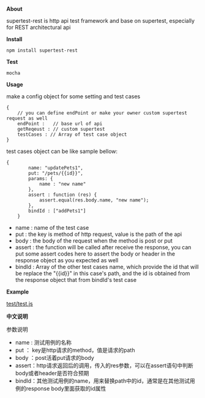 **About**

 supertest-rest is http api test framework and base on supertest, especially for REST architectural api

**Install**

    npm install supertest-rest

**Test**

    mocha

**Usage**

make a config object for some setting and test cases

    {
		// you can define endPoint or make your owner custom supertest request as well
		endPoint :   // base url of api
		getReqeust : // custom supertest
		testCases : // Array of test case object
    }

test cases object can be like sample bellow:

    {
			name: "updatePets1",
			put: "/pets/{{id}}",
			params: {
				name : "new name"
			},
			assert : function (res) {
				assert.equal(res.body.name, "new name");
			},
			bindId : ["addPets1"]
		}

 - name : name of the test case
 - put : the key is method of http request, value is the path of the api
 - body : the body of the request when the method is post or put
 - assert : the function will be called after receive the response, you can put some assert codes here to assert the body or header in the response object as you expected as well
 - bindId : Array of the other test cases name, which provide the id that will be replace the "{{id}}" in this case's path, and the id is obtained from the response object that from bindId's test case

**Example**

[test/test.js](https://github.com/hcnode/supertest-rest/blob/master/test/test.js)

**中文说明**

参数说明


 - name : 测试用例的名称
 - put ： key是http请求的method，值是请求的path
 - body ：post活着put请求的body
 - assert：http请求返回后的调用，传入的res参数，可以在assert语句中判断body或者header是否符合预期
 - bindId：其他测试用例的name，用来替换path中的id，通常是在其他测试用例的response body里面获取的id属性

